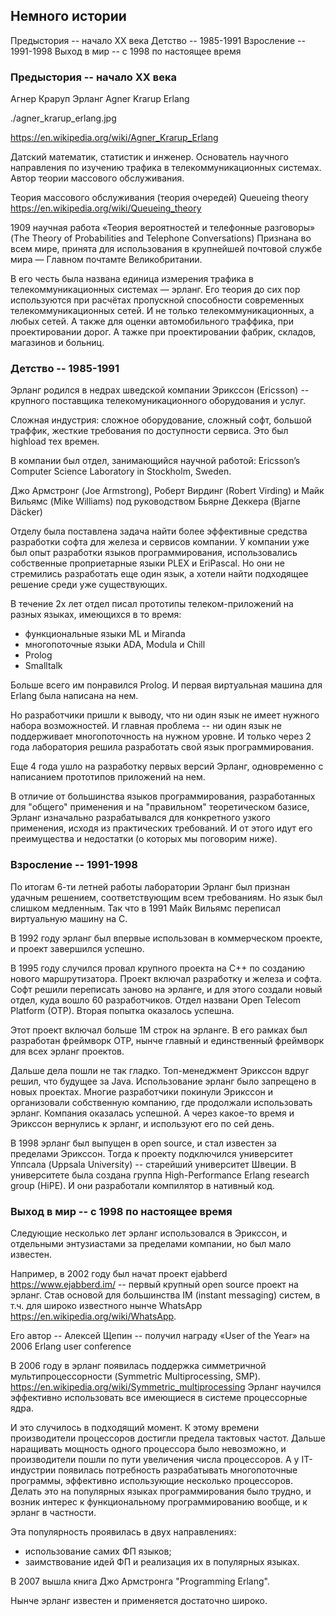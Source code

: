 ## Немного истории

Предыстория -- начало ХХ века
Детство     -- 1985-1991
Взросление  -- 1991-1998
Выход в мир -- с 1998 по настоящее время


### Предыстория -- начало ХХ века

Агнер Краруп Эрланг
Agner Krarup Erlang

./agner_krarup_erlang.jpg

https://en.wikipedia.org/wiki/Agner_Krarup_Erlang

Датский математик, статистик и инженер.
Основатель научного направления по изучению трафика в телекоммуникационных системах.
Автор теории массового обслуживания.

Теория массового обслуживания (теория очередей)
Queueing theory
https://en.wikipedia.org/wiki/Queueing_theory

1909
научная работа
«Теория вероятностей и телефонные разговоры»
(The Theory of Probabilities and Telephone Conversations)
Признана во всем мире, принята для использования в крупнейшей почтовой службе мира — Главном почтамте Великобритании.

В его честь была названа единица измерения трафика в телекоммуникационных системах — эрланг.
Его теория до сих пор используются при расчётах пропускной способности современных телекоммуникационных сетей.
И не только телекоммуникационных, а любых сетей.
А также для оценки автомобильного траффика, при проектировании дорог.
А тажке при проектировании фабрик, складов, магазинов и больниц.


### Детство -- 1985-1991

Эрланг родился в недрах шведской компании Эрикссон (Ericsson) -- крупного поставщика телекомуникационного оборудования и услуг.

Сложная индустрия: сложное оборудование, сложный софт, большой траффик, жесткие требования по доступности сервиса.
Это был highload тех времен.

В компании был отдел, занимающийся научной работой:
Ericsson’s Computer Science Laboratory in Stockholm, Sweden.

Джо Армстронг (Joe Armstrong),
Роберт Вирдинг (Robert Virding)
и Майк Вильямс (Mike Williams)
под руководством Бьярне Деккера (Bjarne Däcker)

Отделу была поставлена задача найти более эффективные средства разработки софта для железа и сервисов компании.
У компании уже был опыт разработки языков программирования,
использовались собственные проприетарные языки PLEX и EriPascal.
Но они не стремились разработать еще один язык, а хотели найти подходящее решение среди уже существующих.

В течение 2х лет отдел писал прототипы телеком-приложений на разных языках, имеющихся в то время:
- функциональные языки ML и Miranda
- многопоточные языки ADA, Modula и Chill
- Prolog
- Smalltalk

Больше всего им понравился Prolog. И первая виртуальная машина для Erlang была написана на нем.

Но разработчики пришли к выводу, что ни один язык не имеет нужного набора возможностей.
И главная проблема -- ни один язык не поддерживает многопоточность на нужном уровне.
И только через 2 года лаборатория решила разработать свой язык программирования.

Еще 4 года ушло на разработку первых версий Эрланг, одновременно с написанием прототипов приложений на нем.

В отличие от большинства языков программирования, разработанных для "общего" применения и на "правильном" теоретическом базисе,
Эрланг изначально разрабатывался для конкретного узкого применения, исходя из практических требований.
И от этого идут его преимущества и недостатки (о которых мы поговорим ниже).


### Взросление -- 1991-1998

По итогам 6-ти летней работы лаборатории Эрланг был признан удачным решением, соответствующим всем требованиям.
Но язык был слишком медленным. Так что в 1991 Майк Вильямс переписал виртуальную машину на С.

В 1992 году эрланг был впервые использован в коммерческом проекте, и проект завершился успешно.

В 1995 году случился провал крупного проекта на С++ по созданию нового маршрутизатора. Проект включал разработку и железа и софта.
Софт решили переписать заново на эрланге, и для этого создали новый отдел, куда вошло 60 разработчиков.
Отдел названи Open Telecom Platform (OTP). Вторая попытка оказалось успешна.

Этот проект включал больше 1М строк на эрланге.
В его рамках был разработан фреймворк OTP, нынче главный и единственный фреймворк для всех эрланг проектов.

Дальше дела пошли не так гладко. Топ-менеджмент Эрикссон вдруг решил, что будущее за Java.
Использование эрланг было запрещено в новых проектах.
Многие разработчики покинули Эрикссон и организовали собственную компанию,
где продолжали использовать эрланг. Компания оказалась успешной.
А через какое-то время и Эрикссон вернулись к эрланг, и используют его по сей день.

В 1998 эрланг был выпущен в open source, и стал известен за пределами Эрикссон.
Тогда к проекту подключился университет Уппсала (Uppsala University) -- старейший университет Швеции.
В университете была создана группа High-Performance Erlang research group (HiPE).
И они разработали компилятор в нативный код.


### Выход в мир -- с 1998 по настоящее время

Следующие несколько лет эрланг использовался в Эрикссон, и отдельными энтузиастами за пределами компании, но был мало известен.

Например, в 2002 году был начат проект ejabberd https://www.ejabberd.im/ -- первый крупный open source проект на эрланг.
Став основой для большинства IM (instant messaging) систем,
в т.ч. для широко известного нынче WhatsApp https://en.wikipedia.org/wiki/WhatsApp.

Его автор -- Алексей Щепин -- получил награду «User of the Year» на 2006 Erlang user conference

В 2006 году в эрланг появилась поддержка симметричной мультипроцессорности (Symmetric Multiprocessing, SMP).
https://en.wikipedia.org/wiki/Symmetric_multiprocessing
Эрланг научился эффективно использовать все имеющиеся в системе процессорные ядра.

И это случилось в подходящий момент. К этому времени производители процессоров достигли предела тактовых частот.
Дальше наращивать мощность одного процессора было невозможно, и производители пошли по пути увеличения числа процессоров.
А у IT-индустрии появилась потребность разрабатывать многопоточные программы, эффективно использующие несколько процессоров.
Делать это на популярных языках программирования было трудно, и возник интерес к функциональному программированию вообще,
и к эрланг в частности.

Эта популярность проявилась в двух направлениях:
- использование самих ФП языков;
- заимствование идей ФП и реализация их в популярных языках.

В 2007 вышла книга Джо Армстронга "Programming Erlang".

Нынче эрланг известен и применяется достаточно широко.
